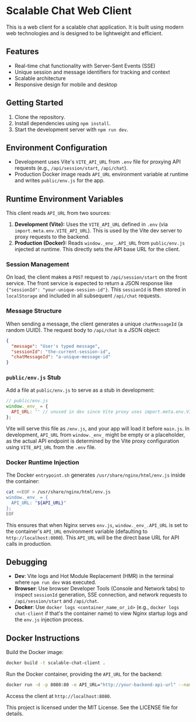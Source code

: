 # Scalable Chat Web Client

This is a web client for a scalable chat application. It is built using modern web technologies and is designed to be lightweight and efficient.

## Features

- Real-time chat functionality with Server-Sent Events (SSE)
- Unique session and message identifiers for tracking and context
- Scalable architecture
- Responsive design for mobile and desktop

## Getting Started

1. Clone the repository.
2. Install dependencies using `npm install`.
3. Start the development server with `npm run dev`.

## Environment Configuration

- Development uses Vite's `VITE_API_URL` from `.env` file for proxying API requests (e.g., `/api/session/start`, `/api/chat`).
- Production Docker image reads `API_URL` environment variable at runtime and writes `public/env.js` for the app.

## Runtime Environment Variables

This client reads `API_URL` from two sources:

1.  **Development (Vite):** Uses the `VITE_API_URL` defined in `.env` (via `import.meta.env.VITE_API_URL`). This is used by the Vite dev server to proxy requests to the backend.
2.  **Production (Docker):** Reads `window._env_.API_URL` from `public/env.js` injected at runtime. This directly sets the API base URL for the client.

### Session Management

On load, the client makes a `POST` request to `/api/session/start` on the front service. The front service is expected to return a JSON response like `{"sessionId": "your-unique-session-id"}`. This `sessionId` is then stored in `localStorage` and included in all subsequent `/api/chat` requests.

### Message Structure

When sending a message, the client generates a unique `chatMessageId` (a random UUID). The request body to `/api/chat` is a JSON object:

```json
{
  "message": "User's typed message",
  "sessionId": "the-current-session-id",
  "chatMessageId": "a-unique-message-id"
}
```

### `public/env.js` Stub

Add a file at `public/env.js` to serve as a stub in development:

```js
// public/env.js
window._env_ = {
  API_URL: '' // unused in dev since Vite proxy uses import.meta.env.VITE_API_URL for the proxy target
};
```

Vite will serve this file as `/env.js`, and your app will load it before `main.js`. In development, `API_URL` from `window._env_` might be empty or a placeholder, as the actual API endpoint is determined by the Vite proxy configuration using `VITE_API_URL` from the `.env` file.

### Docker Runtime Injection

The Docker `entrypoint.sh` generates `/usr/share/nginx/html/env.js` inside the container:

```sh
cat <<EOF > /usr/share/nginx/html/env.js
window._env_ = {
  API_URL: "${API_URL}"
};
EOF
```

This ensures that when Nginx serves `env.js`, `window._env_.API_URL` is set to the container's `API_URL` environment variable (defaulting to `http://localhost:8000`). This `API_URL` will be the direct base URL for API calls in production.

## Debugging

-   **Dev**: Vite logs and Hot Module Replacement (HMR) in the terminal where `npm run dev` was executed.
-   **Browser**: Use browser Developer Tools (Console and Network tabs) to inspect `sessionId` generation, SSE connection, and network requests to `/api/session/start` and `/api/chat`.
-   **Docker**: Use `docker logs <container_name_or_id>` (e.g., `docker logs chat-client` if that's the container name) to view Nginx startup logs and the `env.js` injection process.

## Docker Instructions

Build the Docker image:

```bash
docker build -t scalable-chat-client .
```

Run the Docker container, providing the `API_URL` for the backend:

```bash
docker run -d -p 8080:80 -e API_URL="http://your-backend-api-url" --name chat-client scalable-chat-client
```

Access the client at `http://localhost:8080`.

This project is licensed under the MIT License. See the LICENSE file for details.